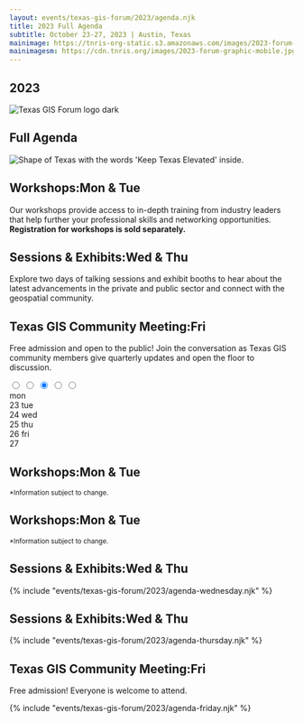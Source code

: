 ```yaml
---
layout: events/texas-gis-forum/2023/agenda.njk
title: 2023 Full Agenda
subtitle: October 23-27, 2023 | Austin, Texas
mainimage: https://tnris-org-static.s3.amazonaws.com/images/2023-forum-graphic.png
mainimagesm: https://cdn.tnris.org/images/2023-forum-graphic-mobile.jpg
---
```

<section class="container-md hero">
  <div class="hero-content opaque-bg">
    <div class="hero-header">
      <div class="col">
        <h1>2023</h1>
        <div class="logo">
          <img src="https://tnris-org-static.s3.amazonaws.com/images/tx-gis-forum-dark.png" alt="Texas GIS Forum logo dark">
        </div>
        <h2>Full Agenda</h2>
      </div>
      <div class="forum-asset">
        <img class="forum-content" src="https://tnris-org-static.s3.amazonaws.com/images/2023-forum-asset-texas.png" alt="Shape of Texas with the words 'Keep Texas Elevated' inside.">
      </div>
    </div>
  </div>
  <div class="hero-content opaque-bg">
    <h2 class="forum-h2 dark-header">Workshops:<span>Mon & Tue</span></h2>
    <p>Our workshops provide access to in-depth training from industry leaders that help further your professional skills and networking opportunities. <strong>Registration for workshops is sold separately.</strong></p>
    <h2 class="forum-h2 green-header">Sessions & Exhibits:<span>Wed & Thu</span></h2>
    <p>Explore two days of talking sessions and exhibit booths to hear about the latest advancements in the private and public sector and connect with the geospatial community.</p>
    <h2 class="forum-h2 red-header">Texas GIS Community Meeting:<span>Fri</span></h2>
    <p>Free admission and open to the public! Join the conversation as Texas GIS community members give quarterly updates and open the floor to discussion.</p>
  </div>
</section>
<section class="intro agenda container-md">
  <div class="agenda-wrapper">
    <input class="tab-select" id="one" name="group" type="radio">
    <input class="tab-select" id="two" name="group" type="radio">
    <input class="tab-select" id="three" name="group" type="radio" checked>
    <input class="tab-select" id="four" name="group" type="radio">
    <input class="tab-select" id="five" name="group" type="radio">
    <div class="tab-wrapper">
      <label class="tab" id="one-tab" for="one">mon<br><span class="nav-date">23</span></label>
      <label class="tab" id="two-tab" for="two">tue<br><span class="nav-date">24</span></label>
      <label class="tab" id="three-tab" for="three">wed<br><span class="nav-date">25</span></label>
      <label class="tab" id="four-tab" for="four">thu<br><span class="nav-date">26</span></label>
      <label class="tab" id="five-tab" for="five">fri<br><span class="nav-date">27</span></label>
    </div>
    <div class="panels">
      <div class="panel" id="one-panel">
        <h2 class="forum-h2 dark-header">Workshops:<span>Mon & Tue</span></h2>
        <div id="insert-day-one-2023"></div>
        <small class="disclaimer">*Information subject to change.</small>
      </div>
      <div class="panel" id="two-panel">
        <h2 class="forum-h2 dark-header">Workshops:<span>Mon & Tue</span></h2>
        <div id="insert-day-two-2023"></div>
        <small class="disclaimer">*Information subject to change.</small>
      </div>
      <div class="panel" id="three-panel">
        <h2 class="forum-h2 green-header">Sessions & Exhibits:<span>Wed & Thu</span></h2>
        {% include "events/texas-gis-forum/2023/agenda-wednesday.njk" %}
      </div>
      <div class="panel" id="four-panel">
        <h2 class="forum-h2 green-header">Sessions & Exhibits:<span>Wed & Thu</span></h2>
        {% include "events/texas-gis-forum/2023/agenda-thursday.njk" %}
      </div>
      <div class="panel" id="five-panel">
        <h2 class="forum-h2 red-header">Texas GIS Community Meeting:<span>Fri</span></h2>
        <p>Free admission! Everyone is welcome to attend.</p>
        {% include "events/texas-gis-forum/2023/agenda-friday.njk" %}
      </div>
    </div>
  </div>
</section>


